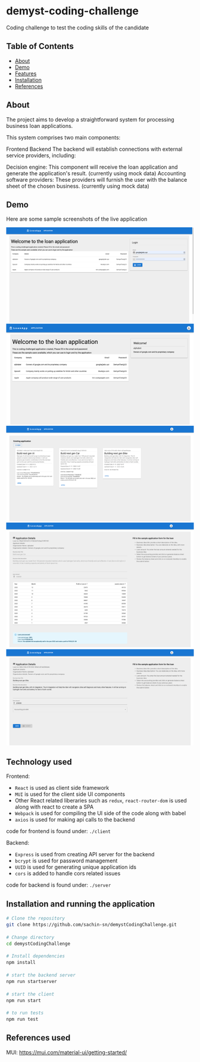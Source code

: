 # demyst-coding-challenge

Coding challenge to test the coding skills of the candidate

## Table of Contents

- [About](#about)
- [Demo](#demo)
- [Features](#features)
- [Installation](#installation)
- [References](#references-used)

## About

The project aims to develop a straightforward system for processing business loan applications.

This system comprises two main components:

Frontend
Backend
The backend will establish connections with external service providers, including:

Decision engine: This component will receive the loan application and generate the application's result. (currently using mock data)
Accounting software providers: These providers will furnish the user with the balance sheet of the chosen business. (currently using mock data)

## Demo

Here are some sample screenshots of the live application

![Alt text](image.png)
![Alt text](image-1.png)
![Alt text](image-2.png)
![Alt text](image-3.png)
![Alt text](image-4.png)

## Technology used

Frontend:

- `React` is used as client side framework
- `MUI` is used for the client side UI components
- Other React related liberaries such as `redux`, `react-router-dom` is used along with react to create a SPA
- `Webpack` is used for compiling the UI side of the code along with babel
- `axios` is used for making api calls to the backend

code for frontend is found under: `./client`

Backend:

- `Express` is used from creating API server for the backend
- `bcrypt` is used for password management
- `UUID` is used for generating unique application ids
- `cors` is added to handle cors related issues

code for backend is found under: `./server`

## Installation and running the application

```bash
# Clone the repository
git clone https://github.com/sachin-sn/demystCodingChallenge.git

# Change directory
cd demystCodingChallenge

# Install dependencies
npm install

# start the backend server
npm run startserver

# start the client
npm run start

# to run tests
npm run test

```

## References used

MUI: https://mui.com/material-ui/getting-started/
